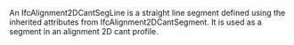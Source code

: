 An IfcAlignment2DCantSegLine is a straight line segment defined using the inherited attributes from IfcAlignment2DCantSegment. It is used as a segment in an alignment 2D cant profile.
